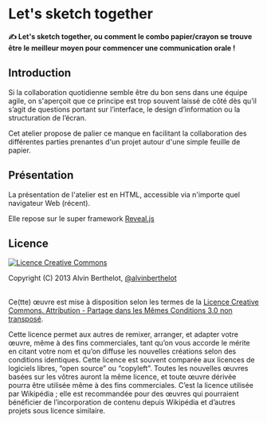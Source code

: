 # Let's sketch together


**✍ Let's sketch together, ou comment le combo papier/crayon se trouve être le meilleur moyen pour commencer une communication orale !**

## Introduction

Si la collaboration quotidienne semble être du bon sens dans une équipe agile, on s'aperçoit que ce principe est trop souvent laissé de côté dès qu’il s’agit de questions portant sur l’interface, le design d’information ou la structuration de l’écran.

Cet atelier propose de palier ce manque en facilitant la collaboration des différentes parties prenantes d'un projet autour d'une simple feuille de papier.

## Présentation

La présentation de l'atelier est en HTML, accessible via n'importe quel navigateur Web (récent).

Elle repose sur le super framework [Reveal.js](https://github.com/hakimel/reveal.js)


## Licence

<a rel="license" href="http://creativecommons.org/licenses/by-sa/3.0/deed.fr"><img alt="Licence Creative Commons" style="border-width:0" src="http://i.creativecommons.org/l/by-sa/3.0/88x31.png" /></a>

Copyright (C) 2013 Alvin Berthelot, [@alvinberthelot](https://twitter.com/alvinberthelot)

<br />Ce(tte) œuvre est mise à disposition selon les termes de la <a rel="license" href="http://creativecommons.org/licenses/by-sa/3.0/deed.fr">Licence Creative Commons. Attribution - Partage dans les Mêmes Conditions 3.0 non transposé</a>.


Cette licence permet aux autres de remixer, arranger, et adapter votre œuvre, même à des fins commerciales, tant qu’on vous accorde le mérite en citant votre nom et qu’on diffuse les nouvelles créations selon des conditions identiques. Cette licence est souvent comparée aux licences de logiciels libres, “open source” ou “copyleft”. Toutes les nouvelles œuvres basées sur les vôtres auront la même licence, et toute œuvre dérivée pourra être utilisée même à des fins commerciales. C’est la licence utilisée par Wikipédia ; elle est recommandée pour des œuvres qui pourraient bénéficier de l’incorporation de contenu depuis Wikipédia et d’autres projets sous licence similaire.
